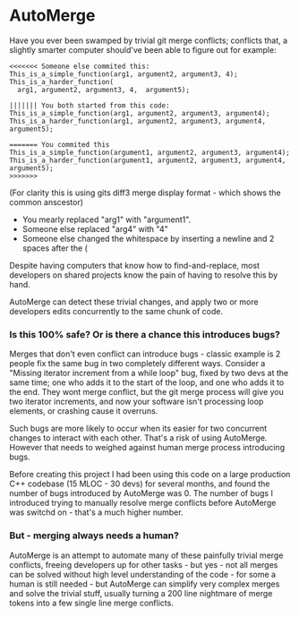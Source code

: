 # AutoMerge

Have you ever been swamped by trivial git merge conflicts; conflicts that, 
a slightly smarter computer should've been able to figure out for example:

```
<<<<<<< Someone else commited this:
This_is_a_simple_function(arg1, argument2, argument3, 4);
This_is_a_harder_function(
  arg1, argument2, argument3, 4,  argument5);
                          
||||||| You both started from this code:
This_is_a_simple_function(arg1, argument2, argument3, argument4);
This_is_a_harder_function(arg1, argument2, argument3, argument4, argument5);

======= You commited this
This_is_a_simple_function(argument1, argument2, argument3, argument4);
This_is_a_harder_function(argument1, argument2, argument3, argument4, argument5);
>>>>>>> 
```

(For clarity this is using gits diff3 merge display format - which shows the common anscestor)

- You mearly replaced "arg1" with "argument1".
- Someone else replaced "arg4" with "4"
- Someone else changed the whitespace by inserting a newline and 2 spaces after the (

Despite having computers that know how to find-and-replace, most developers on shared
projects know the pain of having to resolve this by hand.

AutoMerge can detect these trivial changes, and apply two or more developers edits concurrently
to the same chunk of code.

### Is this 100% safe? Or is there a chance this introduces bugs?

Merges that don't even conflict can introduce bugs - classic example is 2 people fix the same bug
in two completely different ways. Consider a "Missing iterator increment from a while loop" bug,
fixed by two devs at the same time; one who adds it to the start of the loop, and one who adds it
to the end. They wont merge conflict, but the git merge process will give you two iterator increments,
and now your software isn't processing loop elements, or crashing cause it overruns.

Such bugs are more likely to occur when its easier for two concurrent changes to interact with each
other. That's a risk of using AutoMerge. However that needs to weighed against human merge process
introducing bugs.

Before creating this project I had been using this code on a large production C++ codebase 
(15 MLOC - 30 devs) for several months, and found the number of bugs introduced by AutoMerge was 0.
The number of bugs I introduced trying to manually resolve merge conflicts before AutoMerge was
switchd on - that's a much higher number.

### But - merging always needs a human?

AutoMerge is an attempt to automate many of these painfully trivial merge conflicts,
freeing developers up for other tasks - but yes - not all merges can be solved without high
level understanding of the code - for some a human is still needed - but AutoMerge
can simplify very complex merges and solve the trivial stuff, usually turning a 200 line
nightmare of merge tokens into a few single line merge conflicts.
